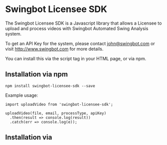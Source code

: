 # Swingbot Licensee SDK

The Swingbot Licensee SDK is a Javascript library that allows
a Licensee to upload and process videos with Swingbot Automated Swing
Analysis system.

To get an API Key for the system, please contact john@swingbot.com or visit http://www.swingbot.com for more details.

You can install this via the script tag in your HTML page, or via npm.

## Installation via npm

```
npm install swingbot-licensee-sdk --save
```

Example usage:

```
import uploadVideo from 'swingbot-licensee-sdk';

uploadVideo(file, email, processType, apiKey)
  .then(result => console.log(result))
  .catch(err => console.log(e));
```

## Installation via <script> tag

```
<html>
<head>
  <title>Swingbot Licensee SDK Test Page</title>
  <script src="SwingbotLicenseeSDK.min.js"></script>
</head>
<body>
  <h1>Working Example</h1>
  <p>Select a file to upload and press submit to begin upload</p>
  <br />
  <input type="file" id="videoFile" name="files[]" onChange="handleChange()" />
</body>
<script type="text/javascript">
  /**
   * When a user chooses a video, this will be called
   * and the upload will begin!
   */
  function handleChange() {
    const file = document.getElementById('videoFile').files[0];
    // upload the file..
    SwingbotLicenseeSDK.uploadVideo(
      file,
      '<email-of-golfer-in-video',
      'analyze', // process-type
      '<YOUR-API-KEY>'
    ).then((result, err) => {
      if (err) {
        console.log(err);
      }
      console.log(result);
    }).catch(err => console.log('error', err));
  }
</script>
</html>
```
